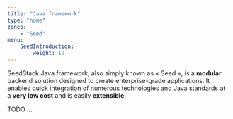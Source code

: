 ```yaml
---
title: "Java framework"
type: "home"
zones:
    - "Seed"
menu:
    SeedIntroduction:
        weight: 10
---
```


SeedStack Java framework, also simply known as « Seed », is a **modular** backend solution designed to create enterprise-grade
applications. It enables quick integration of numerous technologies and Java standards at a **very low cost**
and is easily **extensible**.


TODO ...